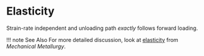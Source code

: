 # Elasticity

Strain-rate independent and unloading path _exactly_ follows forward loading.

!!! note See Also
    For more detailed discussion, look at [elasticity](../engr-839-001-mechanical-metallurgy/elasticity.md) from *Mechanical Metallurgy*.